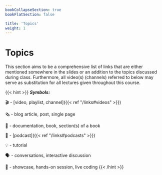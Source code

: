 ```yaml
---
bookCollapseSection: true
bookFlatSection: false

title: 'Topics'
weight: 1
---
```



Topics
======


This section aims to be a comprehensive list of links that are either mentioned somewhere in the slides or an
addition to the topics discussed during class. Furthermore, all video(s) (channels) referred to below may serve
as substitution for all lectures given throughout this course.


{{< hint >}}
*__Symbols:__*

🎬 - [video, playlist, channel]({{< ref "/links#videos" >}})

🗞 - blog article, post, single page

📖 - documentation, book, section(s) of a book

🎤 - [podcast]({{< ref "/links#podcasts" >}})

💡 - tutorial

🗣 - conversations, interactive discussion

🙌 - showcase, hands-on session, live coding
{{< /hint >}}
